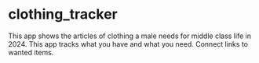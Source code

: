 # clothing_tracker
This app shows the articles of clothing a male needs for middle class life in 2024. This app tracks what you have and what you need. Connect links to wanted items.
